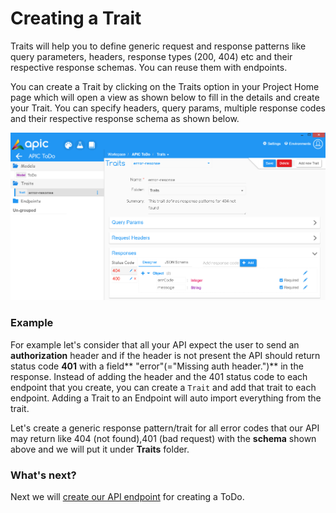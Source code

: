 # Creating a Trait

Traits will help you to define generic request and response patterns like query parameters, headers, response types \(200, 404\) etc and their respective response schemas. You can reuse them with endpoints.

You can create a Trait by clicking on the Traits option in your Project Home page which will open a view as shown below to fill in the details and create your Trait. You can specify headers, query params, multiple response codes and their respective response schema as shown below.

![](/assets/APIC-create-trait.PNG)

### Example

For example let's consider that all your API expect the user to send an **authorization** header and if the header is not present the API should return status code **401** with a field** "error"\(="Missing auth header."\)** in the response. Instead of adding the header and the 401 status code to each endpoint that you create, you can create a `Trait` and add that trait to each endpoint. Adding a Trait to an Endpoint will auto import everything from the trait.

Let's create a generic response pattern/trait for all error codes that our API may return like 404 \(not found\),401 \(bad request\) with the **schema** shown above and we will put it under **Traits** folder.

### What's next?

Next we will [create our API endpoint](/designer/create-endpoint.md) for creating a ToDo.

